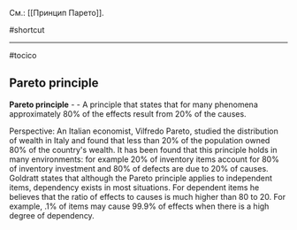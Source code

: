 См.: [[Принцип Парето]].

#shortcut




<hr/>

#tocico

## Pareto principle

<b>Pareto principle</b> -  - A principle that states that for many phenomena approximately 80% of the effects result from 20% of the causes.



Perspective: An Italian economist, Vilfredo Pareto, studied the distribution of wealth in Italy and found that less than 20% of the population owned 80% of the country's wealth.  It has been found that this principle holds in many environments: for example 20% of inventory items account for 80% of inventory investment and 80% of defects are due to 20% of causes.  Goldratt states that although the Pareto principle applies to independent items, dependency exists in most situations.  For dependent items he believes that the ratio of effects to causes is much higher than 80 to 20.  For example, .1% of items may cause 99.9% of effects when there is a high degree of dependency. 



